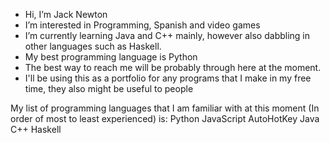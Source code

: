 - Hi, I’m Jack Newton
- I’m interested in Programming, Spanish and video games
- I’m currently learning Java and C++ mainly, however also dabbling in other languages such as Haskell.
- My best programming language is Python
- The best way to reach me will be probably through here at the moment.
- I'll be using this as a portfolio for any programs that I make in my free time, they also might be useful to people

My list of programming languages that I am familiar with at this moment (In order of most to least experienced) is:
Python
JavaScript
AutoHotKey
Java
C++
Haskell


<!---
JackDarkability/JackDarkability is a ✨ special ✨ repository because its `README.md` (this file) appears on your GitHub profile.
You can click the Preview link to take a look at your changes.
--->
